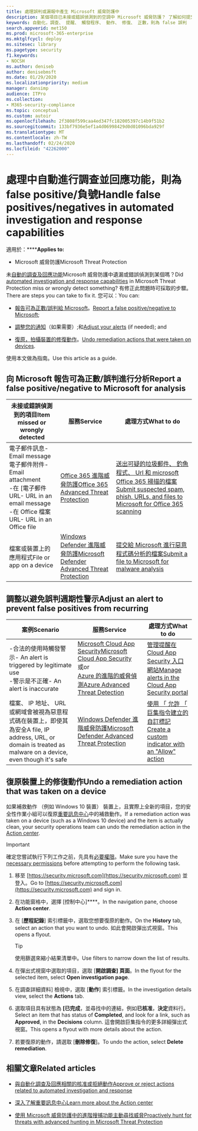 ```yaml
---
title: 處理誤判或漏報中產生 Microsoft 威脅防護中
description: 某個項目已未接或錯誤偵測到的空調中 Microsoft 威脅防護？ 了解如何提交誤判或 false 的負號給 Microsoft 進行分析。
keywords: 自動化，調查、 提醒、 觸發程序、 動作、 修復、 正數，則為 false 誤判
search.appverid: met150
ms.prod: microsoft-365-enterprise
ms.mktglfcycl: deploy
ms.sitesec: library
ms.pagetype: security
f1.keywords:
- NOCSH
ms.author: deniseb
author: denisebmsft
ms.date: 01/29/2020
ms.localizationpriority: medium
manager: dansimp
audience: ITPro
ms.collection:
- M365-security-compliance
ms.topic: conceptual
ms.custom: autoir
ms.openlocfilehash: 2f3808f599caa4ed347fc182005397c14b9f51b2
ms.sourcegitcommit: 133bf7936e5ef1a4d06998429d0d01096bda929f
ms.translationtype: MT
ms.contentlocale: zh-TW
ms.lasthandoff: 02/24/2020
ms.locfileid: "42262000"
---
```

# <a name="handle-false-positivesnegatives-in-automated-investigation-and-response-capabilities"></a><span data-ttu-id="adcbf-105">處理中自動進行調查並回應功能，則為 false positive/負號</span><span class="sxs-lookup"><span data-stu-id="adcbf-105">Handle false positives/negatives in automated investigation and response capabilities</span></span>

<span data-ttu-id="adcbf-106">適用於：\*\*\*\*</span><span class="sxs-lookup"><span data-stu-id="adcbf-106">**Applies to:**</span></span>
- <span data-ttu-id="adcbf-107">Microsoft 威脅防護</span><span class="sxs-lookup"><span data-stu-id="adcbf-107">Microsoft Threat Protection</span></span>

<span data-ttu-id="adcbf-108">未[自動的調查及回應功能](mtp-autoir.md)Microsoft 威脅防護中遺漏或錯誤偵測到某個嗎？</span><span class="sxs-lookup"><span data-stu-id="adcbf-108">Did [automated investigation and response capabilities](mtp-autoir.md) in Microsoft Threat Protection miss or wrongly detect something?</span></span> <span data-ttu-id="adcbf-109">有修正此問題時可採取的步驟。</span><span class="sxs-lookup"><span data-stu-id="adcbf-109">There are steps you can take to fix it.</span></span> <span data-ttu-id="adcbf-110">您可以：</span><span class="sxs-lookup"><span data-stu-id="adcbf-110">You can:</span></span>

- <span data-ttu-id="adcbf-111">[報告可為正數/誤判給 Microsoft](#report-a-false-positivenegative-to-microsoft-for-analysis)。</span><span class="sxs-lookup"><span data-stu-id="adcbf-111">[Report a false positive/negative to Microsoft](#report-a-false-positivenegative-to-microsoft-for-analysis);</span></span>

- <span data-ttu-id="adcbf-112">[調整您的通知](#adjust-an-alert-to-prevent-false-positives-from-recurring)（如果需要）;和</span><span class="sxs-lookup"><span data-stu-id="adcbf-112">[Adjust your alerts](#adjust-an-alert-to-prevent-false-positives-from-recurring) (if needed); and</span></span> 

- <span data-ttu-id="adcbf-113">[復原，拍攝裝置的修復動作](#undo-a-remediation-action-that-was-taken-on-a-device)。</span><span class="sxs-lookup"><span data-stu-id="adcbf-113">[Undo remediation actions that were taken on devices](#undo-a-remediation-action-that-was-taken-on-a-device).</span></span> 

<span data-ttu-id="adcbf-114">使用本文做為指南。</span><span class="sxs-lookup"><span data-stu-id="adcbf-114">Use this article as a guide.</span></span> 

## <a name="report-a-false-positivenegative-to-microsoft-for-analysis"></a><span data-ttu-id="adcbf-115">向 Microsoft 報告可為正數/誤判進行分析</span><span class="sxs-lookup"><span data-stu-id="adcbf-115">Report a false positive/negative to Microsoft for analysis</span></span>

|<span data-ttu-id="adcbf-116">未接或錯誤偵測到的項目</span><span class="sxs-lookup"><span data-stu-id="adcbf-116">Item missed or wrongly detected</span></span> |<span data-ttu-id="adcbf-117">服務</span><span class="sxs-lookup"><span data-stu-id="adcbf-117">Service</span></span>  |<span data-ttu-id="adcbf-118">處理方式</span><span class="sxs-lookup"><span data-stu-id="adcbf-118">What to do</span></span>  |
|---------|---------|---------|
|<span data-ttu-id="adcbf-119">電子郵件訊息</span><span class="sxs-lookup"><span data-stu-id="adcbf-119">- Email message</span></span> <br/><span data-ttu-id="adcbf-120">電子郵件附件</span><span class="sxs-lookup"><span data-stu-id="adcbf-120">- Email attachment</span></span> <br/><span data-ttu-id="adcbf-121">-在 [電子郵件 URL</span><span class="sxs-lookup"><span data-stu-id="adcbf-121">- URL in an email message</span></span><br/><span data-ttu-id="adcbf-122">-在 Office 檔案 URL</span><span class="sxs-lookup"><span data-stu-id="adcbf-122">- URL in an Office file</span></span>      |[<span data-ttu-id="adcbf-123">Office 365 進階威脅防護</span><span class="sxs-lookup"><span data-stu-id="adcbf-123">Office 365 Advanced Threat Protection</span></span>](https://docs.microsoft.com/microsoft-365/security/office-365-security/office-365-atp)        |[<span data-ttu-id="adcbf-124">送出可疑的垃圾郵件、 釣魚程式、 Url 和 microsoft Office 365 掃描的檔案</span><span class="sxs-lookup"><span data-stu-id="adcbf-124">Submit suspected spam, phish, URLs, and files to Microsoft for Office 365 scanning</span></span>](https://docs.microsoft.com/microsoft-365/security/office-365-security/admin-submission)         |
|<span data-ttu-id="adcbf-125">檔案或裝置上的應用程式</span><span class="sxs-lookup"><span data-stu-id="adcbf-125">File or app on a device</span></span>    |[<span data-ttu-id="adcbf-126">Windows Defender 進階威脅防護</span><span class="sxs-lookup"><span data-stu-id="adcbf-126">Microsoft Defender Advanced Threat Protection</span></span>](https://docs.microsoft.com/windows/security/threat-protection)         |[<span data-ttu-id="adcbf-127">提交給 Microsoft 進行惡意程式碼分析的檔案</span><span class="sxs-lookup"><span data-stu-id="adcbf-127">Submit a file to Microsoft for malware analysis</span></span>](https://www.microsoft.com/wdsi/filesubmission)         |

## <a name="adjust-an-alert-to-prevent-false-positives-from-recurring"></a><span data-ttu-id="adcbf-128">調整以避免誤判週期性警示</span><span class="sxs-lookup"><span data-stu-id="adcbf-128">Adjust an alert to prevent false positives from recurring</span></span>

|<span data-ttu-id="adcbf-129">案例</span><span class="sxs-lookup"><span data-stu-id="adcbf-129">Scenario</span></span> |<span data-ttu-id="adcbf-130">服務</span><span class="sxs-lookup"><span data-stu-id="adcbf-130">Service</span></span> |<span data-ttu-id="adcbf-131">處理方式</span><span class="sxs-lookup"><span data-stu-id="adcbf-131">What to do</span></span> |
|--------|--------|--------|
|<span data-ttu-id="adcbf-132">-合法的使用時觸發警示</span><span class="sxs-lookup"><span data-stu-id="adcbf-132">- An alert is triggered by legitimate use</span></span> <br/><span data-ttu-id="adcbf-133">-警示是不正確</span><span class="sxs-lookup"><span data-stu-id="adcbf-133">- An alert is inaccurate</span></span>    |[<span data-ttu-id="adcbf-134">Microsoft Cloud App Security</span><span class="sxs-lookup"><span data-stu-id="adcbf-134">Microsoft Cloud App Security</span></span>](https://docs.microsoft.com/cloud-app-security)<br/> <span data-ttu-id="adcbf-135">或</span><span class="sxs-lookup"><span data-stu-id="adcbf-135">or</span></span> <br/>[<span data-ttu-id="adcbf-136">Azure 的進階的威脅偵測</span><span class="sxs-lookup"><span data-stu-id="adcbf-136">Azure Advanced Threat Detection</span></span>](https://docs.microsoft.com/azure/security/fundamentals/threat-detection)         |[<span data-ttu-id="adcbf-137">管理提醒在 Cloud App Security 入口網站</span><span class="sxs-lookup"><span data-stu-id="adcbf-137">Manage alerts in the Cloud App Security portal</span></span>](https://docs.microsoft.com/cloud-app-security/managing-alerts)         |
|<span data-ttu-id="adcbf-138">檔案、 IP 地址、 URL 或網域會被視為惡意程式碼在裝置上，即使其為安全</span><span class="sxs-lookup"><span data-stu-id="adcbf-138">A file, IP address, URL, or domain is treated as malware on a device, even though it's safe</span></span>|[<span data-ttu-id="adcbf-139">Windows Defender 進階威脅防護</span><span class="sxs-lookup"><span data-stu-id="adcbf-139">Microsoft Defender Advanced Threat Protection</span></span>](https://docs.microsoft.com/windows/security/threat-protection) |[<span data-ttu-id="adcbf-140">使用 「 允許 「 巨集指令建立的自訂標記</span><span class="sxs-lookup"><span data-stu-id="adcbf-140">Create a custom indicator with an "Allow" action</span></span>](https://docs.microsoft.com/windows/security/threat-protection/microsoft-defender-atp/manage-indicators) |


## <a name="undo-a-remediation-action-that-was-taken-on-a-device"></a><span data-ttu-id="adcbf-141">復原裝置上的修復動作</span><span class="sxs-lookup"><span data-stu-id="adcbf-141">Undo a remediation action that was taken on a device</span></span>

<span data-ttu-id="adcbf-142">如果補救動作 （例如 Windows 10 裝置） 裝置上，且實際上全新的項目，您的安全性作業小組可以復原[重要訊息中心](mtp-action-center.md)中的補救動作。</span><span class="sxs-lookup"><span data-stu-id="adcbf-142">If a remediation action was taken on a device (such as a Windows 10 device) and the item is actually clean, your security operations team can undo the remediation action in the [Action center](mtp-action-center.md).</span></span>

> [!IMPORTANT]
> <span data-ttu-id="adcbf-143">確定您嘗試執行下列工作之前，先具有[必要權限](mtp-action-center.md#required-permissions-for-action-center-tasks)。</span><span class="sxs-lookup"><span data-stu-id="adcbf-143">Make sure you have the [necessary permissions](mtp-action-center.md#required-permissions-for-action-center-tasks) before attempting to perform the following task.</span></span>

1. <span data-ttu-id="adcbf-144">移至 [https://security.microsoft.com](https://security.microsoft.com) 並登入。</span><span class="sxs-lookup"><span data-stu-id="adcbf-144">Go to [https://security.microsoft.com](https://security.microsoft.com) and sign in.</span></span> 

2. <span data-ttu-id="adcbf-145">在功能窗格中，選擇 [控制中心]\*\*\*\*。</span><span class="sxs-lookup"><span data-stu-id="adcbf-145">In the navigation pane, choose **Action center**.</span></span> 

3. <span data-ttu-id="adcbf-146">在 [**歷程記錄**] 索引標籤中，選取您想要復原的動作。</span><span class="sxs-lookup"><span data-stu-id="adcbf-146">On the **History** tab, select an action that you want to undo.</span></span> <span data-ttu-id="adcbf-147">如此會開啟彈出式視窗。</span><span class="sxs-lookup"><span data-stu-id="adcbf-147">This opens a flyout.</span></span><br/>
    > [!TIP]
    > <span data-ttu-id="adcbf-148">使用篩選來縮小結果清單中。</span><span class="sxs-lookup"><span data-stu-id="adcbf-148">Use filters to narrow down the list of results.</span></span> 

4. <span data-ttu-id="adcbf-149">在彈出式視窗中選取的項目，選取 [**開啟調查] 頁面**。</span><span class="sxs-lookup"><span data-stu-id="adcbf-149">In the flyout for the selected item, select **Open investigation page**.</span></span>

5. <span data-ttu-id="adcbf-150">在調查詳細資料] 檢視中，選取 [**動作**] 索引標籤。</span><span class="sxs-lookup"><span data-stu-id="adcbf-150">In the investigation details view, select the **Actions** tab.</span></span>

6. <span data-ttu-id="adcbf-151">選取項目具有狀態為 **[已完成**，並尋找中的連結，例如**已核准**，**決定**資料行。</span><span class="sxs-lookup"><span data-stu-id="adcbf-151">Select an item that has status of **Completed**, and look for a link, such as **Approved**, in the **Decisions** column.</span></span> <span data-ttu-id="adcbf-152">這會開啟巨集指令的更多詳細彈出式視窗。</span><span class="sxs-lookup"><span data-stu-id="adcbf-152">This opens a flyout with more details about the action.</span></span>

7. <span data-ttu-id="adcbf-153">若要復原的動作，請選取 [**刪除修復**]。</span><span class="sxs-lookup"><span data-stu-id="adcbf-153">To undo the action, select **Delete remediation**.</span></span>

## <a name="related-articles"></a><span data-ttu-id="adcbf-154">相關文章</span><span class="sxs-lookup"><span data-stu-id="adcbf-154">Related articles</span></span>

- [<span data-ttu-id="adcbf-155">與自動化調查及回應相關的核准或拒絕動作</span><span class="sxs-lookup"><span data-stu-id="adcbf-155">Approve or reject actions related to automated investigation and response</span></span>](mtp-autoir-actions.md)

- [<span data-ttu-id="adcbf-156">深入了解重要訊息中心</span><span class="sxs-lookup"><span data-stu-id="adcbf-156">Learn more about the Action center</span></span>](mtp-action-center.md)

- [<span data-ttu-id="adcbf-157">使用 Microsoft 威脅防護中的進階搜捕功能主動尋找威脅</span><span class="sxs-lookup"><span data-stu-id="adcbf-157">Proactively hunt for threats with advanced hunting in Microsoft Threat Protection</span></span>](advanced-hunting-overview.md)

